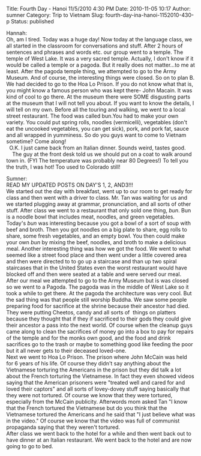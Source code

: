 Title: Fourth Day - Hanoi 11/5/2010 4:30 PM
Date: 2010-11-05 10:17
Author: sumner
Category: Trip to Vietnam
Slug: fourth-day-ina-hanoi-1152010-430-p
Status: published

Hannah:  
Oh, am I tired. Today was a huge day! Now today at the language class,
we all started in the classroom for conversations and stuff. After 2
hours of sentences and phrases and words etc. our group went to a
temple. The temple of West Lake. It was a very sacred temple. Actually,
I don't know if it would be called a temple or a pagoda. But it really
does not matter...to me at least. After the pagoda temple thing, we
attempted to go to the Army Museum. And of course, the interesting
things were closed. So on to plan B. We had decided to go to the Hoa Lo
Prison. If you do not know what that is, you might know a famous person
who was kept there- John Macain. It was kind of cool to go there. At the
museum there were SOME disgusting parts at the museum that I will not
tell you about. If you want to know the details, I will tell on my own.
Before all the touring and walking, we went to a local street
restaurant. The food was called bun.You had to make your own variety.
You could put spring rolls, noodles (vermicelli), vegetables (don't eat
the uncooked vegetables, you can get sick), pork, and pork fat, sauce
and all wrapped in yumminess. So do you guys want to come to Vietnam
sometime? Come along!  
  O.K. I just came back from an Italian dinner. Sounds weird, tastes
good.  
    The guy at the front desk told us we should put on a coat to walk
around town in. (FYI The temperature was probably near 80 Degrees!) To
tell you the truth, I was hot! Too used to Colorado still!

Sumner:  
READ MY UPDATED POSTS ON DAY'S 1, 2, AND3!!!  
We started out the day with breakfast, went up to our room to get ready
for class and then went with a driver to class. Mr. Tan was waiting for
us and we started plugging away at grammar, pronunciation, and all sorts
of other stuff. After class we went to a restaurant that only sold one
thing, *bun*. Bun is a noodle bowl that includes meat, noodles, and
green vegetables. Today's *bun* was interesting because you got a bowl
of a sort of soup with beef and broth. Then you got noodles on a big
plate to share, egg rolls to share, some fresh vegetables, and an empty
bowl. You then could make your own *bun* by mixing the beef, noodles,
and broth to make a delicious meal. Another interesting thing was how we
got the food. We went to what seemed like a street food place and then
went under a little covered area and then were directed to to go up a
staircase and than up two spiral staircases that in the United States
even the worst restaurant would have blocked off and then were seated at
a table and were served our meal.  
After our meal we attempted to go to the Army Museum but is was closed
so we went to a Pagoda. The pagoda was in the middle of West Lake so it
took a while to get there. At the pagoda the architecture was very cool.
But the sad thing was that people still worship Buddha. We saw some
people preparing food for sacrifice at the shrine because their ancestor
had died. They were putting Cheetos, candy and all sorts of  things on
platters because they thought that if they if sacrificed to their gods
they could give their ancestor a pass into the next world. Of course
when the cleanup guys came along to clean the sacrifices of money go
into a box to pay for repairs of the temple and for the monks own good,
and the food and drink sacrifices go to the trash or maybe to something
good like feeding the poor but it all never gets to their deceased
loved-one.  
Next we went to Hoa Lo Prison. The prison where John McCain was held for
6 years of his life. Of course they didn't say anything about the
Vietnamese torturing the Americans in the prison but they did talk a lot
about the French torturing the Vietnamese. In fact they even showed
videos saying that the American prisoners were "treated well and cared
for and loved their captors" and all sorts of lovey-dovey stuff saying
basically that they were not tortured. Of course we know that they were
tortured, especially from the McCain publicity. Afterwords mom asked Tan
"I know that the French tortured the Vietnamese but do you think that
the Vietnamese tortured the Americans and he said that "I just believe
what was in the video." Of course we know that the video was full of
communist propaganda saying that they weren't tortured.  
After class we went back to the hotel for a while and then went back out
to have dinner at an Italian restaurant. We went back to the hotel and
are now going to go to bed.
